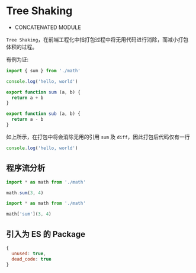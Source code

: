 # Tree Shaking

+ CONCATENATED MODULE

`Tree Shaking`，在前端工程化中指打包过程中将无用代码进行消除，而减小打包体积的过程。

有例为证:

``` js
import { sum } from './math'

console.log('hello, world')
```

``` js
export function sum (a, b) {
  return a + b
}

export function sub (a, b) {
  return a - b
}
```

如上所示，在打包中将会消除无用的引用 `sum` 及 `diff`，因此打包后代码仅有一行

``` js
console.log('hello, world')
```

## 程序流分析

``` js
import * as math from './math'

math.sum(3, 4)
```

``` js
import * as math from './math'

math['sum'](3, 4)
```

## 引入为 ES 的 Package

``` js
{
  unused: true,
  dead_code: true
}
```